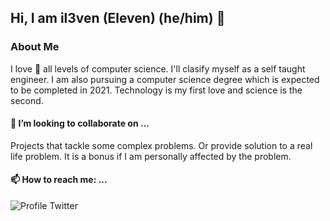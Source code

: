 ## Hi, I am il3ven (Eleven) (he/him) 👋

### About Me
I love 🤍 all levels of computer science. I'll clasify myself as a self taught engineer. I am also pursuing a computer science degree which is expected to be completed in 2021. Technology is my first love and science is the second.

#### 👯 I’m looking to collaborate on ...
Projects that tackle some complex problems. Or provide solution to a real life problem. It is a bonus if I am personally affected by the problem.

#### 📫 How to reach me: ...
![Profile](https://www.pinclipart.com/picdir/big/74-740310_transparent-background-twitter-logo-clipart.png) Twitter
<!--
**il3ven/il3ven** is a ✨ _special_ ✨ repository because its `README.md` (this file) appears on your GitHub profile.

Here are some ideas to get you started:

- 🔭 I’m currently working on ...
- 🌱 I’m currently learning ...
- 👯 I’m looking to collaborate on ...
- 🤔 I’m looking for help with ...
- 💬 Ask me about ...
- 📫 How to reach me: ...
- 😄 Pronouns: ...
- ⚡ Fun fact: ...
-->
